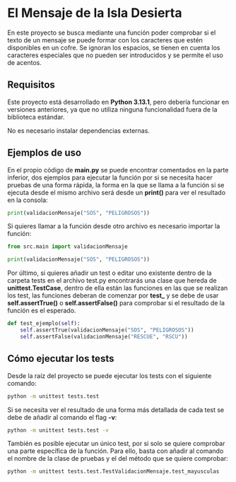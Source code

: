 # El Mensaje de la Isla Desierta

En este proyecto se busca mediante una función poder comprobar si el texto de un mensaje se puede formar con los caracteres que estén disponibles en un cofre. Se ignoran los espacios, se tienen en cuenta los caracteres especiales que no pueden ser introducidos y se permite el uso de acentos.

## Requisitos

Este proyecto está desarrollado en **Python 3.13.1**, pero debería funcionar en versiones anteriores, ya que no utiliza ninguna funcionalidad fuera de la biblioteca estándar.

No es necesario instalar dependencias externas.


## Ejemplos de uso

En el propio código de **main.py** se puede encontrar comentados en la parte inferior, dos ejemplos para ejecutar la función por si se necesita hacer pruebas de una forma rápida, la forma en la que se llama a la función si se ejecuta desde el mismo archivo será desde un **print()** para ver el resultado en la consola:

```python
print(validacionMensaje("SOS", "PELIGROSOS"))
```

Si quieres llamar a la función desde otro archivo es necesario importar la función:

```python
from src.main import validacionMensaje

print(validacionMensaje("SOS", "PELIGROSOS"))
```

Por último, si quieres añadir un test o editar uno existente dentro de la carpeta tests en el archivo test.py encontrarás una clase que hereda de **unittest.TestCase**, dentro de ella están las funciones en las que se realizan los test, las funciones deberan de comenzar por **test_** y se debe de usar **self.assertTrue()** o **self.assertFalse()** para comprobar si el resultado de la función es el esperado. 

```python
def test_ejemplo(self):
    self.assertTrue(validacionMensaje("SOS", "PELIGROSOS"))
    self.assertFalse(validacionMensaje("RESCUE", "RSCU"))
```

## Cómo ejecutar los tests

Desde la raíz del proyecto se puede ejecutar los tests con el siguiente comando:

```bash
python -m unittest tests.test
```

Si se necesita ver el resultado de una forma más detallada de cada test se debe de añadir al comando el flag **-v**:

```bash
python -m unittest tests.test -v
```

También es posible ejecutar un único test, por si solo se quiere comprobar una parte específica de la función. Para ello, basta con añadir al comando el nombre de la clase de pruebas y el del método que se quiere comprobar:

```bash
python -m unittest tests.test.TestValidacionMensaje.test_mayusculas
```
